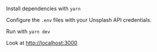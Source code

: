 Install dependencies with `yarn`

Configure the `.env` files with your Unsplash API credentials.

Run with `yarn dev`

Look at [http://localhost:3000](http://localhost:3000)
